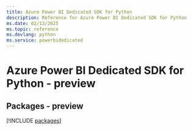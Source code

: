 ```yaml
---
title: Azure Power BI Dedicated SDK for Python
description: Reference for Azure Power BI Dedicated SDK for Python
ms.date: 02/13/2025
ms.topic: reference
ms.devlang: python
ms.service: powerbidedicated
---
```

# Azure Power BI Dedicated SDK for Python - preview
## Packages - preview
[!INCLUDE [packages](power-bi-dedicated-index.md)]